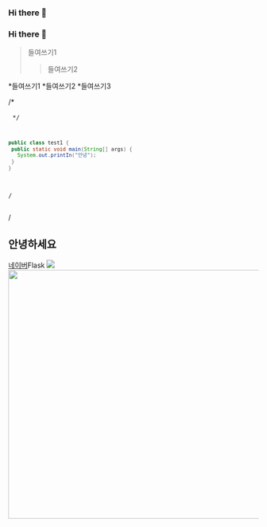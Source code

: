 ### Hi there 👋
### Hi there 👋
>들여쓰기1
>>들여쓰기2

*들여쓰기1 
  *들여쓰기2
    *들여쓰기3  
 
 
/* <pre>
 <code>*/
 ```java
 public class test1 {
  public static void main(String[] args) {
    System.out.printIn("안녕");
  }
 }
 ```
 /*</code>
 </pre>*/

<!--
**githoseong/githoseong** is a ✨ _special_ ✨ repository because its `README.md` (this file) appears on your GitHub profile.

Here are some ideas to get you started:

- 🔭 I’m currently working on ...
- 🌱 I’m currently learning ...
- 👯 I’m looking to collaborate on ...
- 🤔 I’m looking for help with ...
- 💬 Ask me about ...
- 📫 How to reach me: ...
- 😄 Pronouns: ...
- ⚡ Fun fact: ...
-->

<h2>안녕하세요</h2>
<a href="http://www.naver.com">네이버</a>Flask
<img src="https://img.shields.io/badge/hoseong-white?style=for-the-badge&logo=Alfred&logoColor=black">
<a href="https://www.youtube.com/watch?v=IT3VUx2I3aw">
<img src="https://img.shields.io/badge/kokiri-white?style=for-the-badge&logo=Evernote&logoColor=black; " style="width:1000px; height:500px;">
</a>                                                                                                                                            
                                                                                                                                            



